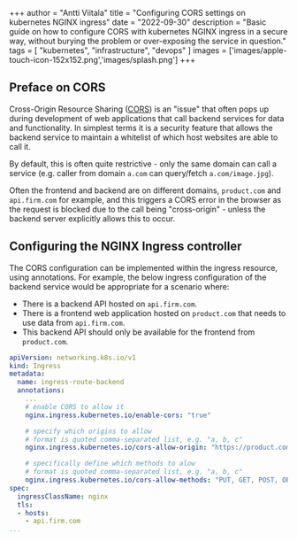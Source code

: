+++
author = "Antti Viitala"
title = "Configuring CORS settings on kubernetes NGINX ingress"
date = "2022-09-30"
description = "Basic guide on how to configure CORS with kubernetes NGINX ingress in a secure way, without burying the problem or over-exposing the service in question."
tags = [
    "kubernetes",
    "infrastructure",
    "devops"
]
images = ['images/apple-touch-icon-152x152.png','images/splash.png']
+++

## Preface on CORS

Cross-Origin Resource Sharing ([CORS](https://developer.mozilla.org/en-US/docs/Web/HTTP/CORS)) is an "issue" that often pops up during development of web applications that call backend services for data and functionality. In simplest terms it is a security feature that allows the backend service to maintain a whitelist of which host websites are able to call it.

By default, this is often quite restrictive - only the same domain can call a service (e.g. caller from domain ```a.com``` can query/fetch ```a.com/image.jpg```).

Often the frontend and backend are on different domains, ```product.com``` and ```api.firm.com``` for example, and this triggers a CORS error in the browser as the request is blocked due to the call being "cross-origin" - unless the backend server explicitly allows this to occur.

## Configuring the NGINX Ingress controller

The CORS configuration can be implemented within the ingress resource, using annotations. For example, the below ingress configuration of the backend service would be appropriate for a scenario where:

* There is a backend API hosted on ```api.firm.com```.
* There is a frontend web application hosted on ```product.com``` that needs to use data from ```api.firm.com```.
* This backend API should only be available for the frontend from ```product.com```.

```yaml
apiVersion: networking.k8s.io/v1
kind: Ingress
metadata:
  name: ingress-route-backend
  annotations:
    ...
    # enable CORS to allow it
    nginx.ingress.kubernetes.io/enable-cors: "true"

    # specify which origins to allow
    # format is quoted comma-separated list, e.g. "a, b, c"
    nginx.ingress.kubernetes.io/cors-allow-origin: "https://product.com"

    # specifically define which methods to alow
    # format is quoted comma-separated list, e.g. "a, b, c"
    nginx.ingress.kubernetes.io/cors-allow-methods: "PUT, GET, POST, OPTIONS, DELETE"
spec:
  ingressClassName: nginx
  tls:
  - hosts:
    - api.firm.com
...
```
